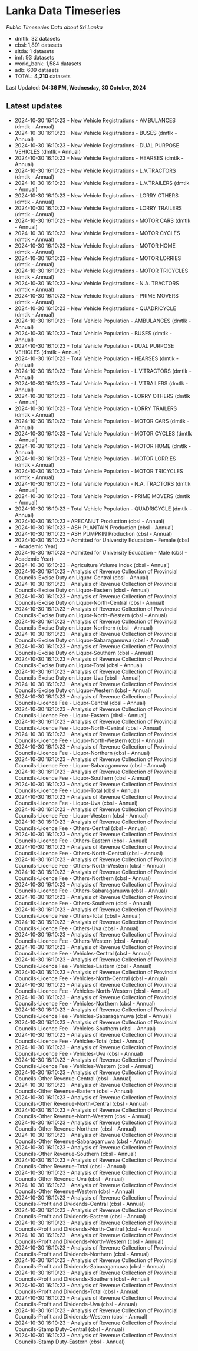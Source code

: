 # Lanka Data Timeseries
*Public Timeseries Data about Sri Lanka*

* dmtlk: 32 datasets
* cbsl: 1,891 datasets
* sltda: 1 datasets
* imf: 93 datasets
* world_bank: 1,584 datasets
* adb: 609 datasets
* TOTAL: **4,210** datasets

Last Updated: **04:36 PM, Wednesday, 30 October, 2024**

## Latest updates

* 2024-10-30 16:10:23 - New Vehicle Registrations - AMBULANCES (dmtlk - Annual)
* 2024-10-30 16:10:23 - New Vehicle Registrations - BUSES (dmtlk - Annual)
* 2024-10-30 16:10:23 - New Vehicle Registrations - DUAL PURPOSE VEHICLES (dmtlk - Annual)
* 2024-10-30 16:10:23 - New Vehicle Registrations - HEARSES (dmtlk - Annual)
* 2024-10-30 16:10:23 - New Vehicle Registrations - L.V.TRACTORS (dmtlk - Annual)
* 2024-10-30 16:10:23 - New Vehicle Registrations - L.V.TRAILERS (dmtlk - Annual)
* 2024-10-30 16:10:23 - New Vehicle Registrations - LORRY OTHERS (dmtlk - Annual)
* 2024-10-30 16:10:23 - New Vehicle Registrations - LORRY TRAILERS (dmtlk - Annual)
* 2024-10-30 16:10:23 - New Vehicle Registrations - MOTOR CARS (dmtlk - Annual)
* 2024-10-30 16:10:23 - New Vehicle Registrations - MOTOR CYCLES (dmtlk - Annual)
* 2024-10-30 16:10:23 - New Vehicle Registrations - MOTOR HOME (dmtlk - Annual)
* 2024-10-30 16:10:23 - New Vehicle Registrations - MOTOR LORRIES (dmtlk - Annual)
* 2024-10-30 16:10:23 - New Vehicle Registrations - MOTOR TRICYCLES (dmtlk - Annual)
* 2024-10-30 16:10:23 - New Vehicle Registrations - N.A. TRACTORS (dmtlk - Annual)
* 2024-10-30 16:10:23 - New Vehicle Registrations - PRIME MOVERS (dmtlk - Annual)
* 2024-10-30 16:10:23 - New Vehicle Registrations - QUADRICYCLE (dmtlk - Annual)
* 2024-10-30 16:10:23 - Total Vehicle Population - AMBULANCES (dmtlk - Annual)
* 2024-10-30 16:10:23 - Total Vehicle Population - BUSES (dmtlk - Annual)
* 2024-10-30 16:10:23 - Total Vehicle Population - DUAL PURPOSE VEHICLES (dmtlk - Annual)
* 2024-10-30 16:10:23 - Total Vehicle Population - HEARSES (dmtlk - Annual)
* 2024-10-30 16:10:23 - Total Vehicle Population - L.V.TRACTORS (dmtlk - Annual)
* 2024-10-30 16:10:23 - Total Vehicle Population - L.V.TRAILERS (dmtlk - Annual)
* 2024-10-30 16:10:23 - Total Vehicle Population - LORRY OTHERS (dmtlk - Annual)
* 2024-10-30 16:10:23 - Total Vehicle Population - LORRY TRAILERS (dmtlk - Annual)
* 2024-10-30 16:10:23 - Total Vehicle Population - MOTOR CARS (dmtlk - Annual)
* 2024-10-30 16:10:23 - Total Vehicle Population - MOTOR CYCLES (dmtlk - Annual)
* 2024-10-30 16:10:23 - Total Vehicle Population - MOTOR HOME (dmtlk - Annual)
* 2024-10-30 16:10:23 - Total Vehicle Population - MOTOR LORRIES (dmtlk - Annual)
* 2024-10-30 16:10:23 - Total Vehicle Population - MOTOR TRICYCLES (dmtlk - Annual)
* 2024-10-30 16:10:23 - Total Vehicle Population - N.A. TRACTORS (dmtlk - Annual)
* 2024-10-30 16:10:23 - Total Vehicle Population - PRIME MOVERS (dmtlk - Annual)
* 2024-10-30 16:10:23 - Total Vehicle Population - QUADRICYCLE (dmtlk - Annual)
* 2024-10-30 16:10:23 - ARECANUT Production (cbsl - Annual)
* 2024-10-30 16:10:23 - ASH PLANTAIN Production (cbsl - Annual)
* 2024-10-30 16:10:23 - ASH PUMPKIN Production (cbsl - Annual)
* 2024-10-30 16:10:23 - Admitted for University Education - Female (cbsl - Academic Year)
* 2024-10-30 16:10:23 - Admitted for University Education - Male (cbsl - Academic Year)
* 2024-10-30 16:10:23 - Agriculture Volume Index (cbsl - Annual)
* 2024-10-30 16:10:23 - Analysis of Revenue Collection of Provincial Councils-Excise Duty on Liquor-Central (cbsl - Annual)
* 2024-10-30 16:10:23 - Analysis of Revenue Collection of Provincial Councils-Excise Duty on Liquor-Eastern (cbsl - Annual)
* 2024-10-30 16:10:23 - Analysis of Revenue Collection of Provincial Councils-Excise Duty on Liquor-North-Central (cbsl - Annual)
* 2024-10-30 16:10:23 - Analysis of Revenue Collection of Provincial Councils-Excise Duty on Liquor-North-Western (cbsl - Annual)
* 2024-10-30 16:10:23 - Analysis of Revenue Collection of Provincial Councils-Excise Duty on Liquor-Northern (cbsl - Annual)
* 2024-10-30 16:10:23 - Analysis of Revenue Collection of Provincial Councils-Excise Duty on Liquor-Sabaragamuwa (cbsl - Annual)
* 2024-10-30 16:10:23 - Analysis of Revenue Collection of Provincial Councils-Excise Duty on Liquor-Southern (cbsl - Annual)
* 2024-10-30 16:10:23 - Analysis of Revenue Collection of Provincial Councils-Excise Duty on Liquor-Total (cbsl - Annual)
* 2024-10-30 16:10:23 - Analysis of Revenue Collection of Provincial Councils-Excise Duty on Liquor-Uva (cbsl - Annual)
* 2024-10-30 16:10:23 - Analysis of Revenue Collection of Provincial Councils-Excise Duty on Liquor-Western (cbsl - Annual)
* 2024-10-30 16:10:23 - Analysis of Revenue Collection of Provincial Councils-Licence Fee - Liquor-Central (cbsl - Annual)
* 2024-10-30 16:10:23 - Analysis of Revenue Collection of Provincial Councils-Licence Fee - Liquor-Eastern (cbsl - Annual)
* 2024-10-30 16:10:23 - Analysis of Revenue Collection of Provincial Councils-Licence Fee - Liquor-North-Central (cbsl - Annual)
* 2024-10-30 16:10:23 - Analysis of Revenue Collection of Provincial Councils-Licence Fee - Liquor-North-Western (cbsl - Annual)
* 2024-10-30 16:10:23 - Analysis of Revenue Collection of Provincial Councils-Licence Fee - Liquor-Northern (cbsl - Annual)
* 2024-10-30 16:10:23 - Analysis of Revenue Collection of Provincial Councils-Licence Fee - Liquor-Sabaragamuwa (cbsl - Annual)
* 2024-10-30 16:10:23 - Analysis of Revenue Collection of Provincial Councils-Licence Fee - Liquor-Southern (cbsl - Annual)
* 2024-10-30 16:10:23 - Analysis of Revenue Collection of Provincial Councils-Licence Fee - Liquor-Total (cbsl - Annual)
* 2024-10-30 16:10:23 - Analysis of Revenue Collection of Provincial Councils-Licence Fee - Liquor-Uva (cbsl - Annual)
* 2024-10-30 16:10:23 - Analysis of Revenue Collection of Provincial Councils-Licence Fee - Liquor-Western (cbsl - Annual)
* 2024-10-30 16:10:23 - Analysis of Revenue Collection of Provincial Councils-Licence Fee - Others-Central (cbsl - Annual)
* 2024-10-30 16:10:23 - Analysis of Revenue Collection of Provincial Councils-Licence Fee - Others-Eastern (cbsl - Annual)
* 2024-10-30 16:10:23 - Analysis of Revenue Collection of Provincial Councils-Licence Fee - Others-North-Central (cbsl - Annual)
* 2024-10-30 16:10:23 - Analysis of Revenue Collection of Provincial Councils-Licence Fee - Others-North-Western (cbsl - Annual)
* 2024-10-30 16:10:23 - Analysis of Revenue Collection of Provincial Councils-Licence Fee - Others-Northern (cbsl - Annual)
* 2024-10-30 16:10:23 - Analysis of Revenue Collection of Provincial Councils-Licence Fee - Others-Sabaragamuwa (cbsl - Annual)
* 2024-10-30 16:10:23 - Analysis of Revenue Collection of Provincial Councils-Licence Fee - Others-Southern (cbsl - Annual)
* 2024-10-30 16:10:23 - Analysis of Revenue Collection of Provincial Councils-Licence Fee - Others-Total (cbsl - Annual)
* 2024-10-30 16:10:23 - Analysis of Revenue Collection of Provincial Councils-Licence Fee - Others-Uva (cbsl - Annual)
* 2024-10-30 16:10:23 - Analysis of Revenue Collection of Provincial Councils-Licence Fee - Others-Western (cbsl - Annual)
* 2024-10-30 16:10:23 - Analysis of Revenue Collection of Provincial Councils-Licence Fee - Vehicles-Central (cbsl - Annual)
* 2024-10-30 16:10:23 - Analysis of Revenue Collection of Provincial Councils-Licence Fee - Vehicles-Eastern (cbsl - Annual)
* 2024-10-30 16:10:23 - Analysis of Revenue Collection of Provincial Councils-Licence Fee - Vehicles-North-Central (cbsl - Annual)
* 2024-10-30 16:10:23 - Analysis of Revenue Collection of Provincial Councils-Licence Fee - Vehicles-North-Western (cbsl - Annual)
* 2024-10-30 16:10:23 - Analysis of Revenue Collection of Provincial Councils-Licence Fee - Vehicles-Northern (cbsl - Annual)
* 2024-10-30 16:10:23 - Analysis of Revenue Collection of Provincial Councils-Licence Fee - Vehicles-Sabaragamuwa (cbsl - Annual)
* 2024-10-30 16:10:23 - Analysis of Revenue Collection of Provincial Councils-Licence Fee - Vehicles-Southern (cbsl - Annual)
* 2024-10-30 16:10:23 - Analysis of Revenue Collection of Provincial Councils-Licence Fee - Vehicles-Total (cbsl - Annual)
* 2024-10-30 16:10:23 - Analysis of Revenue Collection of Provincial Councils-Licence Fee - Vehicles-Uva (cbsl - Annual)
* 2024-10-30 16:10:23 - Analysis of Revenue Collection of Provincial Councils-Licence Fee - Vehicles-Western (cbsl - Annual)
* 2024-10-30 16:10:23 - Analysis of Revenue Collection of Provincial Councils-Other Revenue-Central (cbsl - Annual)
* 2024-10-30 16:10:23 - Analysis of Revenue Collection of Provincial Councils-Other Revenue-Eastern (cbsl - Annual)
* 2024-10-30 16:10:23 - Analysis of Revenue Collection of Provincial Councils-Other Revenue-North-Central (cbsl - Annual)
* 2024-10-30 16:10:23 - Analysis of Revenue Collection of Provincial Councils-Other Revenue-North-Western (cbsl - Annual)
* 2024-10-30 16:10:23 - Analysis of Revenue Collection of Provincial Councils-Other Revenue-Northern (cbsl - Annual)
* 2024-10-30 16:10:23 - Analysis of Revenue Collection of Provincial Councils-Other Revenue-Sabaragamuwa (cbsl - Annual)
* 2024-10-30 16:10:23 - Analysis of Revenue Collection of Provincial Councils-Other Revenue-Southern (cbsl - Annual)
* 2024-10-30 16:10:23 - Analysis of Revenue Collection of Provincial Councils-Other Revenue-Total (cbsl - Annual)
* 2024-10-30 16:10:23 - Analysis of Revenue Collection of Provincial Councils-Other Revenue-Uva (cbsl - Annual)
* 2024-10-30 16:10:23 - Analysis of Revenue Collection of Provincial Councils-Other Revenue-Western (cbsl - Annual)
* 2024-10-30 16:10:23 - Analysis of Revenue Collection of Provincial Councils-Profit and Dividends-Central (cbsl - Annual)
* 2024-10-30 16:10:23 - Analysis of Revenue Collection of Provincial Councils-Profit and Dividends-Eastern (cbsl - Annual)
* 2024-10-30 16:10:23 - Analysis of Revenue Collection of Provincial Councils-Profit and Dividends-North-Central (cbsl - Annual)
* 2024-10-30 16:10:23 - Analysis of Revenue Collection of Provincial Councils-Profit and Dividends-North-Western (cbsl - Annual)
* 2024-10-30 16:10:23 - Analysis of Revenue Collection of Provincial Councils-Profit and Dividends-Northern (cbsl - Annual)
* 2024-10-30 16:10:23 - Analysis of Revenue Collection of Provincial Councils-Profit and Dividends-Sabaragamuwa (cbsl - Annual)
* 2024-10-30 16:10:23 - Analysis of Revenue Collection of Provincial Councils-Profit and Dividends-Southern (cbsl - Annual)
* 2024-10-30 16:10:23 - Analysis of Revenue Collection of Provincial Councils-Profit and Dividends-Total (cbsl - Annual)
* 2024-10-30 16:10:23 - Analysis of Revenue Collection of Provincial Councils-Profit and Dividends-Uva (cbsl - Annual)
* 2024-10-30 16:10:23 - Analysis of Revenue Collection of Provincial Councils-Profit and Dividends-Western (cbsl - Annual)
* 2024-10-30 16:10:23 - Analysis of Revenue Collection of Provincial Councils-Stamp Duty-Central (cbsl - Annual)
* 2024-10-30 16:10:23 - Analysis of Revenue Collection of Provincial Councils-Stamp Duty-Eastern (cbsl - Annual)